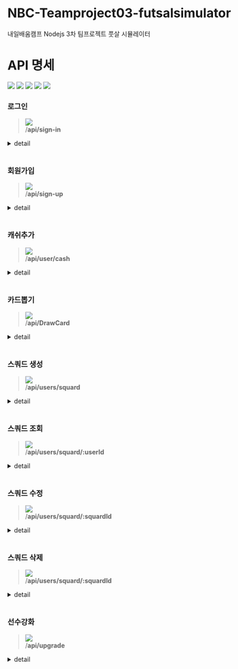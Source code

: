 # NBC-Teamproject03-futsalsimulator
내일배움캠프 Nodejs 3차 팀프로젝트 풋살 시뮬레이터


# API 명세
 
![](https://img.shields.io/static/v1?label=&message=GET&color=blue)
![](https://img.shields.io/static/v1?label=&message=POST&color=brightgreen)
![](https://img.shields.io/static/v1?label=&message=PUT&color=orange)
![](https://img.shields.io/static/v1?label=&message=PATCH&color=yellow)
![](https://img.shields.io/static/v1?label=&message=DELETE&color=red)

### 로그인
 
> ![](https://img.shields.io/static/v1?label=&message=POST&color=brightgreen) <br>
> /**api/sign-in**

<details markdown="1">
<summary>detail</summary>
 
#### Parameters
 
##### Body

| name | type | description | required |
| :---: | :---: | :---: | :---: |
| accountName | string | 로그인 할 사용자의 아이디 | **Required** |
| password | string | 로그인 할 사용자의 비밀번호 | **Required** |

#### Response
 
  <details markdown="1">
  <summary>200 Ok : 성공적으로 로그인 된 경우</summary>
  
  ```
  {
    "message": "user님 환영합니다",
    "cash": 현재 캐쉬,
    "createdAt": "현재 날짜",
    "token": "token 정보"
  }
  ```
  </details>
  <details markdown="1">
  <summary>401 Unauthorized : 아이디, 비밀번호가 틀릴 때</summary>
   
  ```
  {
    "message": "인증 실패",
  }
  ```

  </details>
  
</details>
<br>


### 회원가입
 
> ![](https://img.shields.io/static/v1?label=&message=POST&color=brightgreen) <br>
> /**api/sign-up**

<details markdown="1">
<summary>detail</summary>
 
#### Parameters
 
##### Body

| name | type | description | required |
| :---: | :---: | :---: | :---: |
| accountName | string | 회원가입 할 사용자의 아이디 | **Required** |
| password | string | 회원가입 할 사용자의 비밀번호 | **Required** |

#### Response
 
  <details markdown="1">
  <summary>201 Created : 성공적으로 회원가입 된 경우</summary>
  
  ```
  {
    "message": "user님 환영합니다",
    "cash": 현재 캐쉬,
    "createdAt": "현재 날짜",
    "token": "token 정보"
  }
  ```
  </details>
  <details markdown="1">
  <summary>400 Bad Request : 아이디를 영소문자나 숫자로 입력하지 않은 경우</summary>
   
  ```
  {
    "message": "영소문자와 숫자로만 입력하세요",
  }
  ```

  </details>

  <details markdown="1">
  <summary>400 Bad Request : 비밀번호를 6자 이상으로 입력하지 않은 경우</summary>
   
  ```
  {
    "message": "6자 이상으로 입력하세요",
  }
  ```

  </details>
  
</details>
<br>

### 캐쉬추가
 
> ![](https://img.shields.io/static/v1?label=&message=PATCH&color=yellow) <br>
> /**api/user/cash**

<details markdown="1">
<summary>detail</summary>
 
#### Parameters
 
##### Body

| name | type | description | required |
| :---: | :---: | :---: | :---: |
| deposit | int | 추가할 금액 | **Required** |

#### Response
 
  <details markdown="1">
  <summary>201 Created : 성공적으로 회원가입 된 경우</summary>
  
  ```
  {

  }
  ```

  </details>
  
</details>
<br>


### 카드뽑기
 
> ![](https://img.shields.io/static/v1?label=&message=POST&color=brightgreen) <br>
> /**api/DrawCard**

<details markdown="1">
<summary>detail</summary>
 
#### Parameters
 
##### Body

| name | type | description | required |
| :---: | :---: | :---: | :---: |
| nationality | string | 국가 | **Required** |

#### Response
 
  <details markdown="1">
  <summary>200 ok : 성공적으로 카드를 뽑음 </summary>
  
  ```
  {
	   "message": "R. Mason선수가 뽑혔습니다.",
	   "data": {
		   "id": 45,
		   "userId": 55,
		   "playerId": 20,
		   "createdAt": "2024-06-07T02:41:12.316Z",
		   "playerLevel": 1,
		   "playerName": "R. Mason",
		   "count": 1,
		   "sidelined": false,
		   "stamina": 100
	   },
	   "cash": 9000
  }
  ```

  </details>
  <details markdown="1">
  <summary>500 Internal Server Error : 올바르지 않은 국가를 입력한 경우</summary>
   
  ```
  {
    "message": "패키지 구매 중 에러가 발생했습니다.",
  }
  ```

  </details>
  
</details>
<br>


### 스쿼드 생성
 
> ![](https://img.shields.io/static/v1?label=&message=POST&color=brightgreen) <br>
> /**api/users/squard**

<details markdown="1">
<summary>detail</summary>
 
#### Parameters
 
##### Body

| name | type | description | required |
| :---: | :---: | :---: | :---: |
| playerPoolId | int | playerPoolId값 | **Required** |

#### Response
 
  <details markdown="1">
  <summary>200 ok : 성공적으로 스쿼드를 생성 </summary>
  
  ```
  {
	"squardId": 28
  }
  ```

  </details>
  <details markdown="1">
  <summary>500 Internal Server Error : 올바르지 않은 id를 입력한 경우</summary>
   
  ```
  {
    "message": "스쿼드 생성 중 오류가 발생했습니다.",
  }
  ```

  </details>
  
</details>
<br>


### 스쿼드 조회
> ![](https://img.shields.io/static/v1?label=&message=GET&color=blue) <br>
> /**api/users/squard/:userId**

<details markdown="1">
<summary>detail</summary>
 
#### Parameters
 
##### Body

| name | type | description | required |
| :---: | :---: | :---: | :---: |

#### Response
 
  <details markdown="1">
  <summary>200 ok : 성공적으로 스쿼드 조회 </summary>
  
  ```
  [
	{
		"id": 26,
		"userId": 55,
		"playerPoolId": 46,
		"playerPool": {
			"id": 46,
			"userId": 55,
			"playerId": 236,
			"createdAt": "2024-06-07T02:51:32.756Z",
			"playerLevel": 1,
			"playerName": "D. Rose",
			"count": 1,
			"sidelined": false,
			"stamina": 100
		}
	},...
  ]

  ```

  </details>
  <details markdown="1">
  <summary>500 Internal Server Error : 올바르지 않은 id를 입력한 경우</summary>
   
  ```
  {
    "message": "스쿼드 생성 중 오류가 발생했습니다.",
  }
  ```

  </details>
  
</details>
<br>


### 스쿼드 수정
 
> ![](https://img.shields.io/static/v1?label=&message=PUT&color=orange) <br>
> /**api/users/squard/:squardId**

<details markdown="1">
<summary>detail</summary>
 
#### Parameters
 
##### Body

| name | type | description | required |
| :---: | :---: | :---: | :---: |
| playerPoolId | int | 해당하는 playerPoolId | **Required** |

#### Response
 
  <details markdown="1">
  <summary>200 OK : 성공적으로 수정된 경우</summary>
  
  ```
  {
    "id": 26,
    "userId": 55,
    "playerPoolId": "50",
  }

  ```

  </details>
  
  <details markdown="1">
  <summary>400 Bad Request : 다른 유저가 사용중인 playerPoolId일 경우</summary>
   
  ```
  {
    "error": "이 playerPool은 이미 다른 Squard와 연결되어 있습니다.",
  }

  ```

  </details>
  
</details>
<br>


### 스쿼드 삭제
 
> ![](https://img.shields.io/static/v1?label=&message=DELETE&color=red) <br>
> /**api/users/squard/:squardId**

<details markdown="1">
<summary>detail</summary>
 
#### Parameters
 
##### Body

| name | type | description | required |
| :---: | :---: | :---: | :---: |
| playerPoolId | int | 해당하는 playerPoolId | **Required** |

#### Response
 
  <details markdown="1">
  <summary>204 No Content : 성공적으로 삭제된 경우</summary>
  
  ```
  {
  }

  ```

  </details>
  
  <details markdown="1">
  <summary>500 Internal Server Error : playerPoolId가 스쿼드에 없는 경우</summary>
   
  ```
  {
    "error": "스쿼드 삭제 중 오류가 발생했습니다.",
  }

  ```

  </details>
  
</details>
<br>


### 선수강화
 
> ![](https://img.shields.io/static/v1?label=&message=PATCH&color=yellow) <br>
> /**api/upgrade**

<details markdown="1">
<summary>detail</summary>
 
#### Parameters
 
##### Body

| name | type | description | required |
| :---: | :---: | :---: | :---: |
| upgradePlayerName | string | 강화할 선수 이름 | **Required** |
| upgradePlayerId | string | 강화할 선수의 id | **Required** |
| sacrificePlayerName | string | 강화 재료로 사용할 선수의 이름 | **Required** |
| sacrificePlayerId | string | 강화 재료로 사용할 선수의 id | **Required** |

#### Response
 
  <details markdown="1">
  <summary>200 Ok : 성공적으로 강화가 된 경우</summary>
  
  ```
  {
	"message": "F. Lampard선수의 강화가 성공했습니다."
  }

  ```
  </details>
  <details markdown="1">
  <summary>400 Bad Request : 올바른 입력 값이 아닌 경우</summary>
   
  ```
  {
	"message": "다음을 통해 강화하려는 선수와 재료로 쓰일 선수를 선택해주세요 \n            data: [{\"id\":45,\"userId\":55,\"playerId\":20,\"createdAt\":\"2024-06-07T02:41:12.316Z\",\"playerLevel\":1,\"playerName\":\"R. 	 
        Mason\",\"count\":1,\"sidelined\":false,\"stamina\":100},{\"id\":46,\"userId\":55,\"playerId\":236,\"createdAt\":\"2024-06-07T02:51:32.756Z\",\"playerLevel\":1,\"playerName\":\"D. Rose\",\"count\":1,\"sidelined\":false,\"stamina\":100}, 
        {\"id\":47,\"userId\":55,\"playerId\":481,\"createdAt\":\"2024-06-07T02:51:33.806Z\",\"playerLevel\":1,\"playerName\":\"J. Wilshere\",\"count\":1,\"sidelined\":false,\"stamina\":100},{\"id\":48,\"userId\":55,\"playerId\":738,\"createdAt\":\"2024-06- 
        07T02:51:35.364Z\",\"playerLevel\":1,\"playerName\":\"O. Hargreaves\",\"count\":1,\"sidelined\":false,\"stamina\":100},{\"id\":49,\"userId\":55,\"playerId\":13,\"createdAt\":\"2024-06-07T02:51:35.914Z\",\"playerLevel\":1,\"playerName\":\"F. 
        Lampard\",\"count\":1,\"sidelined\":false,\"stamina\":100},{\"id\":50,\"userId\":55,\"playerId\":111,\"createdAt\":\"2024-06-07T02:51:36.468Z\",\"playerLevel\":1,\"playerName\":\"A. Young\",\"count\":1,\"sidelined\":false,\"stamina\":100}]\n            level 1 
        단계 >>> 2단계 : 강화 확률= 100%    제물선수의 조건 : 1level 선수 1명\n            level 2 단계 >>> 3단계 : 강화 확률= 50%     제물선수의 조건 : 2level 선수 2명\n            level 3 단계 >>> 4단계 : 강화 확률= 25%     제물선수의 조건 : 3level 선수 3명\n            "
  }

  ```

  </details>
  
</details>
<br>
